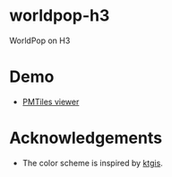 # worldpop-h3
WorldPop on H3

# Demo
- [PMTiles viewer](https://pmtiles.io/?url=https%3A%2F%2Fhfu.github.io%2Fworldpop-h3%2Fpop.pmtiles#map=7.5/-8.926/125.723)

# Acknowledgements
- The color scheme is inspired by [ktgis](https://ktgis.net/service/pop_increase/index.html).

